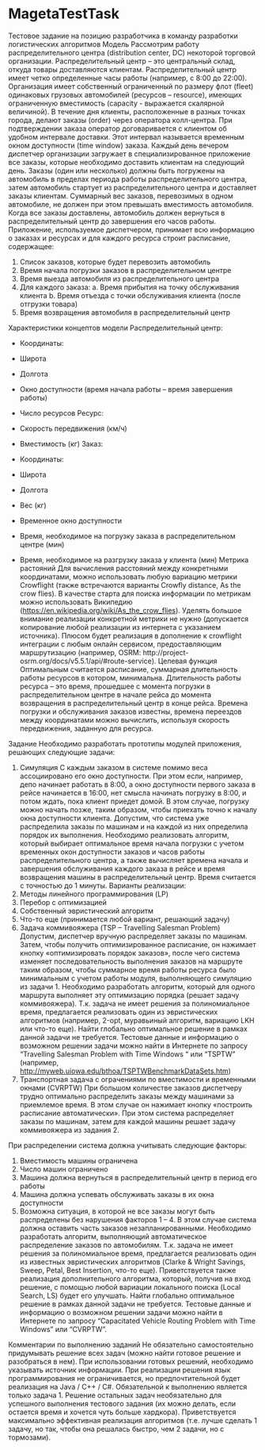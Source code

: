 # MagetaTestTask

Тестовое задание на позицию разработчика в команду разработки логистических алгоритмов
Модель
Рассмотрим работу распределительного центра (distribution center, DC) некоторой торговой
организации. Распределительный центр – это центральный склад, откуда товары доставляются
клиентам.
Распределительный центр имеет четко определенные часы работы (например, с 8:00 до 22:00).
Организация имеет собственный ограниченный по размеру флот (fleet) одинаковых грузовых
автомобилей (ресурсов – resource), имеющих ограниченную вместимость (capacity - выражается
скалярной величиной).
В течение дня клиенты, расположенные в разных точках города, делают заказы (order) через
оператора колл-центра. При подтверждении заказа оператор договаривается с клиентом об
удобном интервале доставки. Этот интервал называется временным окном доступности (time
window) заказа.
Каждый день вечером диспетчер организации загружает в специализированное приложение все
заказы, которые необходимо доставить клиентам на следующий день.
Заказы (один или несколько) должны быть погружены на автомобиль в пределах периода работы
распределительного центра, затем автомобиль стартует из распределительного центра и
доставляет заказы клиентам. Суммарный вес заказов, перевозимых в одном автомобиле, не
должен при этом превышать вместимость автомобиля. Когда все заказы доставлены, автомобиль
должен вернуться в распределительный центр до завершения его часов работы.
Приложение, используемое диспетчером, принимает всю информацию о заказах и ресурсах и для
каждого ресурса строит расписание, содержащее:
1. Список заказов, которые будет перевозить автомобиль
2. Время начала погрузки заказов в распределительном центре
3. Время выезда автомобиля из распределительного центра
4. Для каждого заказа:
a. Время прибытия на точку обслуживания клиента
b. Время отъезда с точки обслуживания клиента (после отгрузки товара)
5. Время возвращения автомобиля в распределительный центр

Характеристики концептов модели
Распределительный центр:
- Координаты:
- Широта
- Долгота
- Окно доступности (время начала работы – время завершения работы)
- Число ресурсов
Ресурс:
- Скорость передвижения (км/ч)

- Вместимость (кг)
Заказ:
- Координаты:
- Широта
- Долгота
- Вес (кг)
- Временное окно доступности
- Время, необходимое на погрузку заказа в распределительном центре (мин)
- Время, необходимое на разгрузку заказа у клиента (мин)
Метрика растояний
Для вычисления расстояний между конкретными координатами, можно использовать любую
вариацию метрики Crowflight (также встречаются варианты Crowfly distance, As the crow flies).
В качестве старта для поиска информации по метрикам можно использовать Википедию
(https://en.wikipedia.org/wiki/As_the_crow_flies). Уделять большое внимание реализации
конкретной метрики не нужно (допускается копирование любой реализации из интернета с
указанием источника).
Плюсом будет реализация в дополнение к crowflight интеграции с любым онлайн сервисом,
предоставляющим маршрутизацию (например, OSRM: http://project-
osrm.org/docs/v5.5.1/api/#route-service).
Целевая функция
Оптимальным считается расписание, суммарная длительность работы ресурсов в котором,
минимальна. Длительность работы ресурса – это время, прошедшее с момента погрузки в
распределительном центре в начале рейса до момента возвращения в распределительный центр
в конце рейса. Времена погрузки и обслуживания заказов известны, времена переездов между
координатами можно вычислить, используя скорость передвижения, заданную для ресурса.

Задание
Необходимо разработать прототипы модулей приложения, решающих следующие задачи:
1. Симуляция
С каждым заказом в системе помимо веса ассоциировано его окно доступности. При этом если,
например, депо начинает работать в 8:00, а окно доступности первого заказа в рейсе начинается в
16:00, нет смысла начинать погрузку в 8:00, и потом ждать, пока клиент приедет домой. В этом
случае, погрузку можно начать позже, таким образом, чтобы приехать точно к началу окна
доступности клиента.
Допустим, что система уже распределила заказы по машинам и на каждой из них определила
порядок их выполнения.
Необходимо реализовать алгоритм, который выбирает оптимальное время начала погрузки с
учетом временных окон доступности заказов и часов работы распределительного центра, а
также вычисляет времена начала и завершения обслуживания каждого заказа в рейсе и время
возвращения машины в распределительный центр.
Время считается с точностью до 1 минуты.
Варианты реализации:
1. Методы линейного программирования (LP)
2. Перебор с оптимизацией
3. Собственный эвристический алгоритм
4. Что-то еще (принимается любой вариант, решающий задачу)
2. Задача коммивояжера (TSP – Travelling Salesman Problem)
Допустим, диспетчер вручную распределяет заказы по машинам. Затем, чтобы получить
оптимизированное расписание, он нажимает кнопку «оптимизировать порядок заказов», после
чего система изменяет последовательность выполнения заказов на маршруте таким образом,
чтобы суммарное время работы ресурса было минимальным с учетом работы модуля,
выполняющего симуляцию из задачи 1.
Необходимо разработать алгоритм, который для одного маршрута выполняет эту
оптимизацию порядка (решает задачу коммивояжера). Т.к. задача не имеет решения за
полиномиальное время, предлагается реализовать один из эвристических алгоритмов
(например, 2-opt, муравьиный алгоритм, вариацию LKH или что-то еще).
Найти глобально оптимальное решение в рамках данной задачи не требуется.
Тестовые данные и информацию о возможном решении задачи можно найти в Интернете по
запросу “Travelling Salesman Problem with Time Windows “ или “TSPTW” (например,
http://myweb.uiowa.edu/bthoa/TSPTWBenchmarkDataSets.htm)
3. Транспортная задача с ограчениями по вместимости и временными окнами (CVRPTW)
При большом количестве заказов диспетчеру трудно оптимально распределить заказы между
машинами за приемлемое время. В этом случае он нажимает кнопку «построить расписание
автоматически». При этом система распределяет заказы по машинам, затем для каждой машины
решает задачу коммивояжера из задания 2.

При распределении система должна учитывать следующие факторы:
1. Вместимость машины ограничена
2. Число машин ограничено
3. Машина должна вернуться в распределительный центр в период его работы
4. Машина должна успевать обслуживать заказы в их окна доступности
5. Возможна ситуация, в которой не все заказы могут быть распределены без нарушения
факторов 1 – 4. В этом случае система должна оставить часть заказов
незапланированными.
Необходимо разработать алгоритм, выполняющий автоматическое распределение заказов по
автомобилям. Т.к. задача не имеет решения за полиномиальное время, предлагается
реализовать один из известных эвристических алгоритмов (Clarke &amp; Wright Savings, Sweep,
Petal, Best Insertion, что-то еще).
Приветствуется также реализация дополнительного алгоритма, который, получив на вход
решение, с помощью любой вариации локального поиска (Local Search, LS) будет его улучшать.
Найти глобально оптимальное решение в рамках данной задачи не требуется.
Тестовые данные и информацию о возможном решении задачи можно найти в Интернете по
запросу “Capacitated Vehicle Routing Problem with Time Windows” или “CVRPTW”.

Комментарии по выполнению заданий
Не обязательно самостоятельно придумывать решение всех задач (можно найти готовое решение
и разобраться в нем). При использовании готовых решений, необходимо указывать источник
информации.
При реализации решения язык программирования не ограничивается, но предпочтительной будет
реализация на Java / C++ / C#.
Обязательной к выполнению является только задача 1. Решение остальных задач необязательно
для успешного выполнения тестового задания (их можно делать, если остается время и хочется
чуть больше хардкора).
Приветствуется максимально эффективная реализация алгоритмов (т.е. лучше сделать 1 задачу,
но так, чтобы она решалась быстро, чем 2 задачи, но с тормозами).
